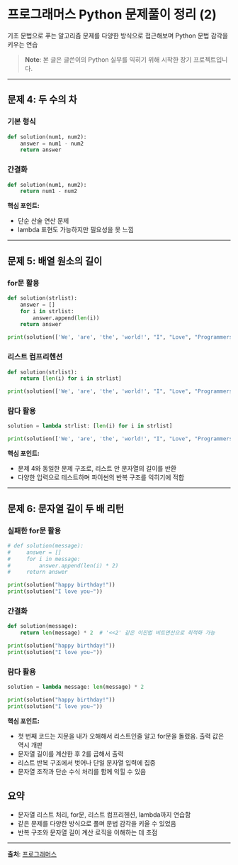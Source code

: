 # 프로그래머스 Python 문제풀이 정리 (2)

기초 문법으로 푸는 알고리즘 문제를 다양한 방식으로 접근해보며 Python 문법 감각을 키우는 연습

> **Note**: 본 글은 글쓴이의 Python 실무를 익히기 위해 시작한 장기 프로젝트입니다.

---

## 문제 4: 두 수의 차

### 기본 형식

```python
def solution(num1, num2):
    answer = num1 - num2
    return answer
```

### 간결화

```python
def solution(num1, num2): 
    return num1 - num2
```

**핵심 포인트:**
- 단순 산술 연산 문제
- lambda 표현도 가능하지만 필요성을 못 느낌

---

## 문제 5: 배열 원소의 길이

### for문 활용

```python
def solution(strlist):
    answer = []
    for i in strlist:
        answer.append(len(i))
    return answer

print(solution(['We', 'are', 'the', 'world!', "I", "Love", "Programmers."]))
```

### 리스트 컴프리헨션

```python
def solution(strlist): 
    return [len(i) for i in strlist]

print(solution(['We', 'are', 'the', 'world!', "I", "Love", "Programmers."]))
```

### 람다 활용

```python
solution = lambda strlist: [len(i) for i in strlist]

print(solution(['We', 'are', 'the', 'world!', "I", "Love", "Programmers."]))
```

**핵심 포인트:**
- 문제 4와 동일한 문제 구조로, 리스트 안 문자열의 길이를 반환
- 다양한 입력으로 테스트하며 파이썬의 반복 구조를 익히기에 적합

---

## 문제 6: 문자열 길이 두 배 리턴

### 실패한 for문 활용

```python
# def solution(message):
#     answer = []
#     for i in message:
#         answer.append(len(i) * 2)
#     return answer

print(solution("happy birthday!"))
print(solution("I love you~"))
```

### 간결화

```python
def solution(message): 
    return len(message) * 2  # '<<2' 같은 이진법 비트연산으로 최적화 가능

print(solution("happy birthday!"))
print(solution("I love you~"))
```

### 람다 활용

```python
solution = lambda message: len(message) * 2

print(solution("happy birthday!"))
print(solution("I love you~"))
```

**핵심 포인트:**
- 첫 번째 코드는 지문을 내가 오해해서 리스트인줄 알고 for문을 돌렸음. 출력 값은 역시 개판
- 문자열 길이를 계산한 후 2를 곱해서 출력
- 리스트 반복 구조에서 벗어나 단일 문자열 입력에 집중
- 문자열 조작과 단순 수식 처리를 함께 익힐 수 있음

## 요약

- 문자열 리스트 처리, for문, 리스트 컴프리헨션, lambda까지 연습함
- 같은 문제를 다양한 방식으로 풀며 문법 감각을 키울 수 있었음
- 반복 구조와 문자열 길이 계산 로직을 이해하는 데 초점

---

**출처**: [프로그래머스](https://school.programmers.co.kr/learn/challenges?order=recent)
